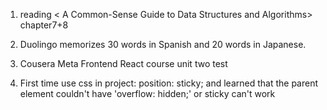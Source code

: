 1. reading < A Common-Sense Guide to Data Structures and Algorithms> chapter7+8

2. Duolingo memorizes 30 words in Spanish and 20 words in Japanese.

3. Cousera Meta Frontend React course unit two test

4. First time use css in project: position: sticky; and learned that the parent element couldn't have 'overflow: hidden;' or sticky can't work

